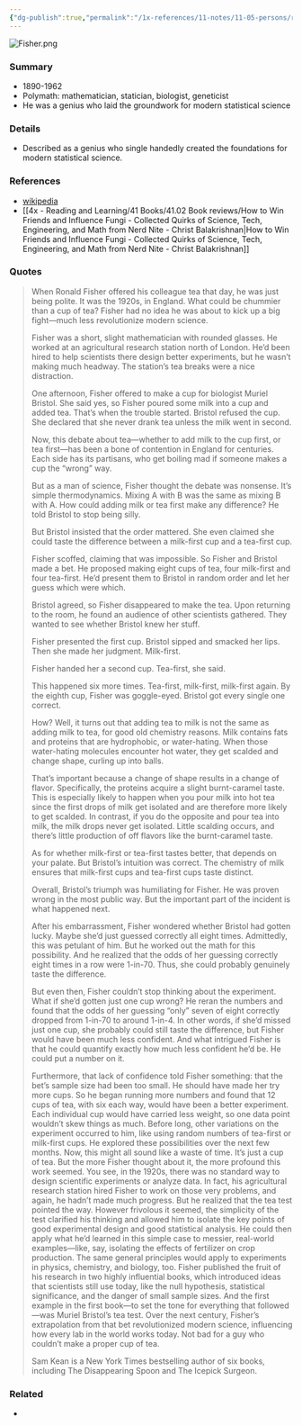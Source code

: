 ```yaml
---
{"dg-publish":true,"permalink":"/1x-references/11-notes/11-05-persons/ronald-fisher/","title":"Ronald Fisher","created":"2025-03-26T18:30:54.352+03:00","updated":"2025-04-10T18:07:17.247+03:00"}
---
```


![Fisher.png](/img/user/1x%20-%20References/11%20Notes/11.05%20Persons/Fisher.png)
### Summary
- 1890-1962
- Polymath: mathematician, statician, biologist, geneticist
- He was a genius who laid the groundwork for modern statistical science

### Details
- Described as a genius who single handedly created the foundations for modern statistical science.

### References
- [wikipedia](https://en.wikipedia.org/wiki/Ronald_Fisher)
- [[4x - Reading and Learning/41 Books/41.02 Book reviews/How to Win Friends and Influence Fungi - Collected Quirks of Science, Tech, Engineering, and Math from Nerd Nite - Christ Balakrishnan\|How to Win Friends and Influence Fungi - Collected Quirks of Science, Tech, Engineering, and Math from Nerd Nite - Christ Balakrishnan]]

### Quotes
> When Ronald Fisher offered his colleague tea that day, he was just being polite. It was the 1920s, in England. What could be chummier than a cup of tea? Fisher had no idea he was about to kick up a big fight—much less revolutionize modern science.
> 
> Fisher was a short, slight mathematician with rounded glasses. He worked at an agricultural research station north of London. He’d been hired to help scientists there design better experiments, but he wasn’t making much headway. The station’s tea breaks were a nice distraction.
> 
> One afternoon, Fisher offered to make a cup for biologist Muriel Bristol. She said yes, so Fisher poured some milk into a cup and added tea. That’s when the trouble started. Bristol refused the cup. She declared that she never drank tea unless the milk went in second.
> 
> Now, this debate about tea—whether to add milk to the cup first, or tea first—has been a bone of contention in England for centuries. Each side has its partisans, who get boiling mad if someone makes a cup the “wrong” way.
> 
> But as a man of science, Fisher thought the debate was nonsense. It’s simple thermodynamics. Mixing A with B was the same as mixing B with A. How could adding milk or tea first make any difference? He told Bristol to stop being silly.
> 
> But Bristol insisted that the order mattered. She even claimed she could taste the difference between a milk-first cup and a tea-first cup.
> 
> Fisher scoffed, claiming that was impossible. So Fisher and Bristol made a bet. He proposed making eight cups of tea, four milk-first and four tea-first. He’d present them to Bristol in random order and let her guess which were which.
> 
> Bristol agreed, so Fisher disappeared to make the tea. Upon returning to the room, he found an audience of other scientists gathered. They wanted to see whether Bristol knew her stuff.
> 
> Fisher presented the first cup. Bristol sipped and smacked her lips. Then she made her judgment. Milk-first.
> 
> Fisher handed her a second cup. Tea-first, she said.
> 
> This happened six more times. Tea-first, milk-first, milk-first again. By the eighth cup, Fisher was goggle-eyed. Bristol got every single one correct.
> 
> How? Well, it turns out that adding tea to milk is not the same as adding milk to tea, for good old chemistry reasons. Milk contains fats and proteins that are hydrophobic, or water-hating. When those water-hating molecules encounter hot water, they get scalded and change shape, curling up into balls.
> 
> That’s important because a change of shape results in a change of flavor. Specifically, the proteins acquire a slight burnt-caramel taste. This is especially likely to happen when you pour milk into hot tea since the first drops of milk get isolated and are therefore more likely to get scalded. In contrast, if you do the opposite and pour tea into milk, the milk drops never get isolated. Little scalding occurs, and there’s little production of off flavors like the burnt-caramel taste.
> 
> As for whether milk-first or tea-first tastes better, that depends on your palate. But Bristol’s intuition was correct. The chemistry of milk ensures that milk-first cups and tea-first cups taste distinct.
> 
> Overall, Bristol’s triumph was humiliating for Fisher. He was proven wrong in the most public way. But the important part of the incident is what happened next.
> 
> After his embarrassment, Fisher wondered whether Bristol had gotten lucky. Maybe she’d just guessed correctly all eight times. Admittedly, this was petulant of him. But he worked out the math for this possibility. And he realized that the odds of her guessing correctly eight times in a row were 1-in-70. Thus, she could probably genuinely taste the difference.
> 
> But even then, Fisher couldn’t stop thinking about the experiment. What if she’d gotten just one cup wrong? He reran the numbers and found that the odds of her guessing “only” seven of eight correctly dropped from 1-in-70 to around 1-in-4.
> In other words, if she’d missed just one cup, she probably could still taste the difference, but Fisher would have been much less confident. And what intrigued Fisher is that he could quantify exactly how much less confident he’d be. He could put a number on it.
> 
> Furthermore, that lack of confidence told Fisher something: that the bet’s sample size had been too small. He should have made her try more cups.
> So he began running more numbers and found that 12 cups of tea, with six each way, would have been a better experiment. Each individual cup would have carried less weight, so one data point wouldn’t skew things as much.
> Before long, other variations on the experiment occurred to him, like using random numbers of tea-first or milk-first cups. He explored these possibilities over the next few months.
> Now, this might all sound like a waste of time. It’s just a cup of tea. But the more Fisher thought about it, the more profound this work seemed.
> You see, in the 1920s, there was no standard way to design scientific experiments or analyze data. In fact, his agricultural research station hired Fisher to work on those very problems, and again, he hadn’t made much progress. But he realized that the tea test pointed the way. However frivolous it seemed, the simplicity of the test clarified his thinking and allowed him to isolate the key points of good experimental design and good statistical analysis. He could then apply what he’d learned in this simple case to messier, real-world examples—like, say, isolating the effects of fertilizer on crop production. The same general principles would apply to experiments in physics, chemistry, and biology, too.
> Fisher published the fruit of his research in two highly influential books, which introduced ideas that scientists still use today, like the null hypothesis, statistical significance, and the danger of small sample sizes. And the first example in the first book—to set the tone for everything that followed—was Muriel Bristol’s tea test. Over the next century, Fisher’s extrapolation from that bet revolutionized modern science, influencing how every lab in the world works today. Not bad for a guy who couldn’t make a proper cup of tea.
> 
> Sam Kean is a New York Times bestselling author of six books, including The Disappearing Spoon and The Icepick Surgeon. 

### Related
- 
